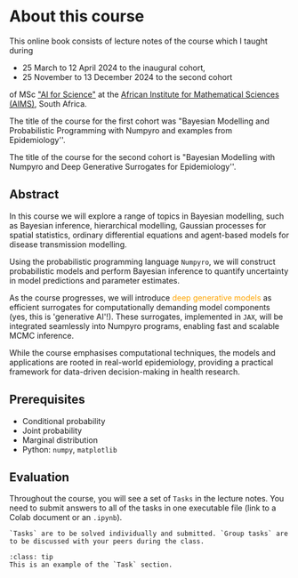 # About this course

This online book consists of lecture notes of the course which I taught during 

-  25 March to 12 April 2024 to the inaugural cohort, 
- 25 November to 13 December 2024 to the second cohort

of MSc ["AI for Science"](https://ai.aims.ac.za/) at the [African Institute for Mathematical Sciences (AIMS)](https://aims.ac.za/), South Africa. 


The title of the course for the first cohort was "Bayesian Modelling and Probabilistic Programming with Numpyro and examples from Epidemiology''.

The title of the course for the second cohort is "Bayesian Modelling with Numpyro and Deep Generative Surrogates for Epidemiology''.

## Abstract

In this course we will explore a range of topics in Bayesian modelling, such as Bayesian inference, hierarchical modelling, Gaussian processes for spatial statistics, ordinary differential equations and agent-based models for disease transmission modelling. 

Using the probabilistic programming language `Numpyro`, we will construct probabilistic models and perform Bayesian inference to quantify uncertainty in model predictions and parameter estimates. 

As the course progresses, we will introduce <span style="color:orange">deep generative models</span> as efficient surrogates for computationally demanding model components (yes, this is 'generative AI'!). These surrogates, implemented in `JAX`, will be integrated seamlessly into Numpyro programs, enabling fast and scalable MCMC inference. 

While the course emphasises computational techniques, the models and applications are rooted in real-world epidemiology, providing a practical framework for data-driven decision-making in health research.


## Prerequisites

- Conditional probability
- Joint probability
- Marginal distribution
- Python: `numpy`, `matplotlib`

## Evaluation

Throughout the course, you will see a set of `Tasks` in the lecture notes. You need to submit answers to all of the tasks in one executable file (link to a Colab document or an `.ipynb`).

```{margin}
`Tasks` are to be solved individually and submitted. `Group tasks` are to be discussed with your peers during the class.
```

`````{admonition} Task
:class: tip
This is an example of the `Task` section.
`````

